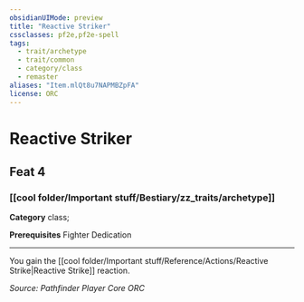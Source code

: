 ```yaml
---
obsidianUIMode: preview
title: "Reactive Striker"
cssclasses: pf2e,pf2e-spell
tags:
  - trait/archetype
  - trait/common
  - category/class
  - remaster
aliases: "Item.mlQt8u7NAPMBZpFA"
license: ORC
---
```

# Reactive Striker
## Feat 4
### [[cool folder/Important stuff/Bestiary/zz_traits/archetype]]

**Category** class; 



**Prerequisites** Fighter Dedication
* * *
You gain the [[cool folder/Important stuff/Reference/Actions/Reactive Strike|Reactive Strike]] reaction.

*Source: Pathfinder Player Core*
*ORC*